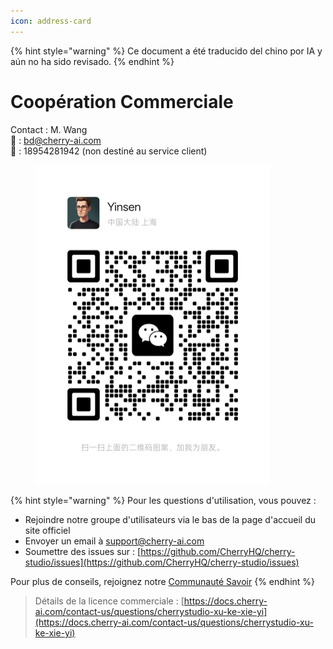 ```yaml
---
icon: address-card
---
```


{% hint style="warning" %}
Ce document a été traducido del chino por IA y aún no ha sido revisado.
{% endhint %}

# Coopération Commerciale

Contact : M. Wang  
📮 : bd@cherry-ai.com  
📱 : 18954281942 (non destiné au service client)

<div align="left"><figure><img src="../.gitbook/assets/6f5735eec7f416a03d38ea34329872ac.jpg" alt="" width="375"><figcaption></figcaption></figure></div>

{% hint style="warning" %}
Pour les questions d'utilisation, vous pouvez :
- Rejoindre notre groupe d'utilisateurs via le bas de la page d'accueil du site officiel
- Envoyer un email à support@cherry-ai.com
- Soumettre des issues sur : [https://github.com/CherryHQ/cherry-studio/issues](https://github.com/CherryHQ/cherry-studio/issues)

Pour plus de conseils, rejoignez notre [Communauté Savoir](https://wx.zsxq.com/group/48888118185118?group_id=48888118185118\&secret=797qkk5sx94p84zr7fxp8h27rn6c35j7\&inviter_id=414151881428448\&inviter_sid=91n362kab4\&share_from=InviteUrl\&keyword=sJyfK\&type=group)
{% endhint %}

> Détails de la licence commerciale : [https://docs.cherry-ai.com/contact-us/questions/cherrystudio-xu-ke-xie-yi](https://docs.cherry-ai.com/contact-us/questions/cherrystudio-xu-ke-xie-yi)